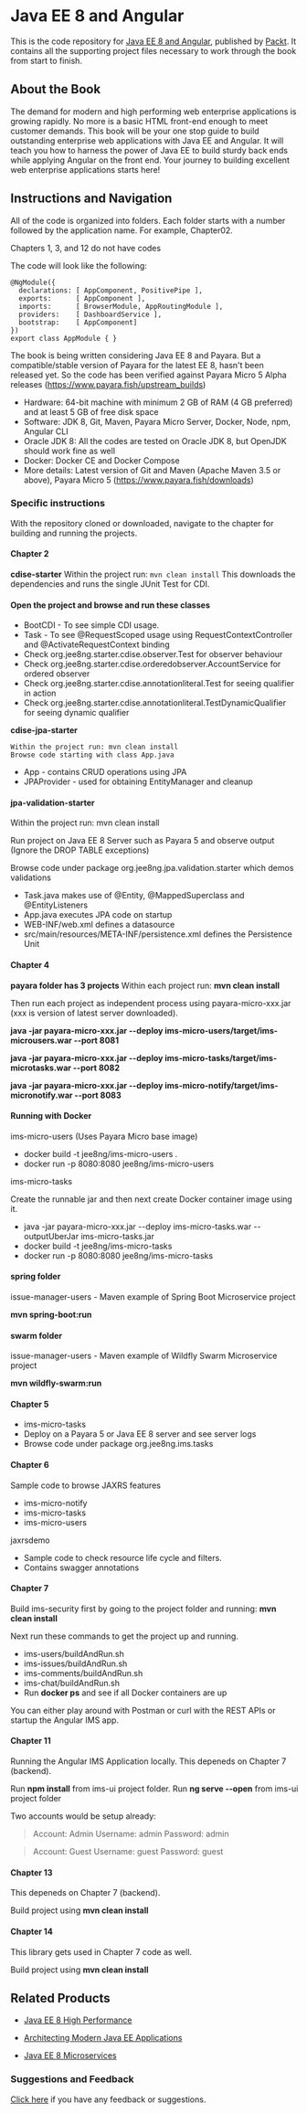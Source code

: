 # Java EE 8 and Angular
This is the code repository for [Java EE 8 and Angular](https://www.packtpub.com/application-development/java-ee-8-and-angular?utm_source=github&utm_medium=repository&utm_campaign=9781788291200), published by [Packt](https://www.packtpub.com/?utm_source=github). It contains all the supporting project files necessary to work through the book from start to finish.
## About the Book
The demand for modern and high performing web enterprise applications is growing rapidly. No more is a basic HTML front-end enough to meet customer demands. This book will be your one stop guide to build outstanding enterprise web applications with Java EE and Angular. It will teach you how to harness the power of Java EE to build sturdy back ends while applying Angular on the front end. Your journey to building excellent web enterprise applications starts here!


## Instructions and Navigation
All of the code is organized into folders. Each folder starts with a number followed by the application name. For example, Chapter02.

Chapters 1, 3, and 12 do not have codes

The code will look like the following:
```
@NgModule({
  declarations: [ AppComponent, PositivePipe ],
  exports:      [ AppComponent ],
  imports:      [ BrowserModule, AppRoutingModule ],  
  providers:    [ DashboardService ],
  bootstrap:    [ AppComponent]
})
export class AppModule { }
```

The book is being written considering Java EE 8 and Payara. But a compatible/stable version of Payara for the latest EE 8, hasn't been released yet. So the code has been verified against Payara Micro 5 Alpha releases (https://www.payara.fish/upstream_builds)

* Hardware: 64-bit machine with minimum 2 GB of RAM (4 GB preferred) and at least 5 GB of free disk space
* Software: JDK 8, Git, Maven, Payara Micro Server, Docker, Node, npm, Angular CLI
* Oracle JDK 8: All the codes are tested on Oracle JDK 8, but OpenJDK should work fine as well
* Docker: Docker CE and Docker Compose
* More details: Latest version of Git and Maven (Apache Maven 3.5 or above), Payara Micro 5 (https://www.payara.fish/downloads)

### Specific instructions

With the repository cloned or downloaded, navigate to the chapter for building and running the projects.

#### Chapter 2 

**cdise-starter**
Within the project run:
`mvn clean install`
This downloads the dependencies and runs the single JUnit Test for CDI.

#### Open the project and browse and run these classes 

* BootCDI - To see simple CDI usage.
* Task - To see @RequestScoped usage using RequestContextController and @ActivateRequestContext binding
* Check org.jee8ng.starter.cdise.observer.Test for observer behaviour
* Check org.jee8ng.starter.cdise.orderedobserver.AccountService for ordered observer
* Check org.jee8ng.starter.cdise.annotationliteral.Test for seeing qualifier in action
* Check org.jee8ng.starter.cdise.annotationliteral.TestDynamicQualifier for seeing dynamic qualifier

**cdise-jpa-starter**
```
Within the project run: mvn clean install
Browse code starting with class App.java
```
* App - contains CRUD operations using JPA
* JPAProvider - used for obtaining EntityManager and cleanup


#### jpa-validation-starter 
Within the project run: mvn clean install

Run project on Java EE 8 Server such as Payara 5 and observe output (Ignore the DROP TABLE exceptions)

Browse code under package org.jee8ng.jpa.validation.starter which demos validations

* Task.java makes use of @Entity, @MappedSuperclass and @EntityListeners
* App.java executes JPA code on startup
* WEB-INF/web.xml defines a datasource
* src/main/resources/META-INF/persistence.xml defines the Persistence Unit

#### Chapter 4 

**payara folder has 3 projects**
Within each project run: **mvn clean install**

Then run each project as independent process using payara-micro-xxx.jar (xxx is version of latest server downloaded).

**java -jar payara-micro-xxx.jar --deploy ims-micro-users/target/ims-microusers.war
--port 8081**

**java -jar payara-micro-xxx.jar --deploy ims-micro-tasks/target/ims-microtasks.war
--port 8082**

**java -jar payara-micro-xxx.jar --deploy ims-micro-notify/target/ims-micronotify.war
--port 8083**


#### Running with Docker ####
ims-micro-users (Uses Payara Micro base image)

* docker build -t jee8ng/ims-micro-users .
* docker run -p 8080:8080 jee8ng/ims-micro-users

ims-micro-tasks

Create the runnable jar and then next create Docker container image using it.

* java -jar payara-micro-xxx.jar --deploy ims-micro-tasks.war --outputUberJar ims-micro-tasks.jar
* docker build -t jee8ng/ims-micro-tasks
* docker run -p 8080:8080 jee8ng/ims-micro-tasks


#### spring folder
issue-manager-users - Maven example of Spring Boot Microservice project

**mvn spring-boot:run**

#### swarm folder
issue-manager-users - Maven example of Wildfly Swarm Microservice project

**mvn wildfly-swarm:run**


#### Chapter 5

* ims-micro-tasks
* Deploy on a Payara 5 or Java EE 8 server and see server logs
* Browse code under package org.jee8ng.ims.tasks


#### Chapter 6

Sample code to browse JAXRS features

* ims-micro-notify
* ims-micro-tasks
* ims-micro-users

jaxrsdemo

* Sample code to check resource life cycle and filters.
* Contains swagger annotations

#### Chapter 7

Build ims-security first by going to the project folder and running:
**mvn clean install**

Next run these commands to get the project up and running.

* ims-users/buildAndRun.sh
* ims-issues/buildAndRun.sh
* ims-comments/buildAndRun.sh
* ims-chat/buildAndRun.sh
* Run **docker ps** and see if all Docker containers are up

You can either play around with Postman or curl with the REST APIs or startup the Angular IMS app.


#### Chapter 11

Running the Angular IMS Application locally. This depeneds on Chapter 7 (backend).

Run **npm install** from ims-ui project folder.
Run **ng serve --open** from ims-ui project folder

Two accounts would be setup already:

>Account: Admin
Username: admin
Password: admin

>Account: Guest
Username: guest
Password: guest


#### Chapter 13 
This depeneds on Chapter 7 (backend).

Build project using **mvn clean install**


#### Chapter 14 
This library gets used in Chapter 7 code as well.

Build project using **mvn clean install**


## Related Products
* [Java EE 8 High Performance](https://www.packtpub.com/application-development/java-ee-8-high-performance?utm_source=github&utm_medium=repository&utm_campaign=9781788473064)

* [Architecting Modern Java EE Applications](https://www.packtpub.com/application-development/architecting-modern-java-ee-applications?utm_source=github&utm_medium=repository&utm_campaign=9781788393850)

* [Java EE 8 Microservices](https://www.packtpub.com/application-development/java-ee-8-microservices?utm_source=github&utm_medium=repository&utm_campaign=9781788475143)

### Suggestions and Feedback
[Click here](https://docs.google.com/forms/d/e/1FAIpQLSe5qwunkGf6PUvzPirPDtuy1Du5Rlzew23UBp2S-P3wB-GcwQ/viewform) if you have any feedback or suggestions.
